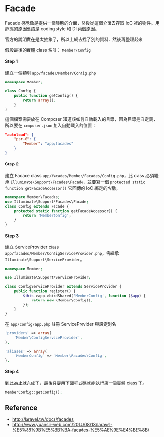 # Facade

Facade 感覺像是提供一個靜態的介面，然後從這個介面去存取 IoC 裡的物件。用靜態的原因應該是 coding style 和 DI 兩個原因。

官方的說明實在是太抽象了，所以上網去找了別的資料，然後再整理起來

假設最後的實體 class 名叫： `Member/Config`

#### Step 1

建立一個類別 `app/facades/Member/Config.php`

```php
namespace Member;

class Config {
    public function getConfig() {
        return array();
    }
}
```

這個檔案需要放在 Composer 知道該如何自動載入的目錄，因為目錄是自定義，所以要在 `composer.json` 加入自動載入的位置：

```json
"autoload": {
    "psr-0": {
        "Member": "app/facades"
    }
}
```

#### Step 2

建立 Facade class `app/facades/Member/Facades/Config.php`，此 class 必須繼承 `Illuminate\Support\Facades\Facade`，並要寫一個 `protected static function getFacadeAccessor()` 它回傳的 IoC 綁定的名稱。

```php
namespace Member\Facades;
use Illuminate\Support\Facades\Facade;
class Config extends Facade {
    protected static function getFacadeAccessor() {
        return 'MemberConfig';
    }
}
```

#### Step 3

建立 ServiceProvider class `app/facades/Member/ConfigServiceProvider.php`，需繼承 `Illuminate\Support\ServiceProvider`。

```php
namespace Member;

use Illuminate\Support\ServiceProvider;

class ConfigServiceProvider extends ServiceProvider {
    public function register() {
        $this->app->bindShared('MemberConfig', function ($app) {
            return new \Member\Config();
        });
    }
}
```

在 `app/config/app.php` 註冊 ServiceProvider 與設定別名

```php
'providers' => array(
    'Member\ConfigServiceProvider',
),

'aliases' => array(
    'MemberConfig' => 'Member\Facades\Config',
},
```

#### Step 4

到此為止就完成了，最後只要用下面程式碼就能執行第一個實體 class 了。

```php
MemberConfig::getConfig();
```

Reference
---------

* http://laravel.tw/docs/facades
* http://www.yuansir-web.com/2014/08/13/laravel-%E5%88%9B%E5%BB%BA-facades-%E5%AE%9E%E4%BE%8B/
